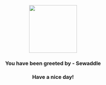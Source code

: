 <p align="center">
            <img src="https://raw.githubusercontent.com/PokeAPI/sprites/master/sprites/pokemon/540.png" width="150" height="150">
          </p>
          <h3 align="center">You have been greeted by - <b>Sewaddle</b></h3>
          <h3 align="center">Have a nice day!</h3>
        